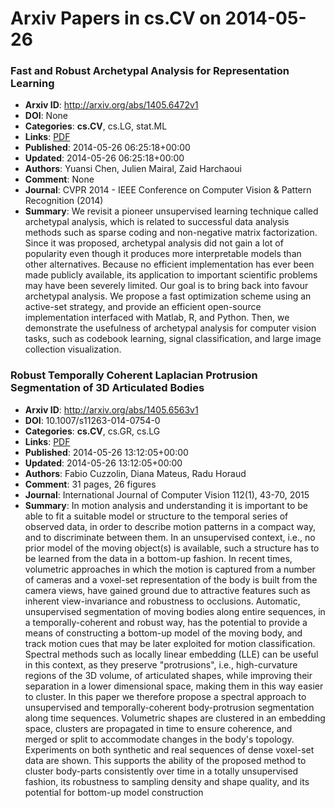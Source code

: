 # Arxiv Papers in cs.CV on 2014-05-26
### Fast and Robust Archetypal Analysis for Representation Learning
- **Arxiv ID**: http://arxiv.org/abs/1405.6472v1
- **DOI**: None
- **Categories**: **cs.CV**, cs.LG, stat.ML
- **Links**: [PDF](http://arxiv.org/pdf/1405.6472v1)
- **Published**: 2014-05-26 06:25:18+00:00
- **Updated**: 2014-05-26 06:25:18+00:00
- **Authors**: Yuansi Chen, Julien Mairal, Zaid Harchaoui
- **Comment**: None
- **Journal**: CVPR 2014 - IEEE Conference on Computer Vision \& Pattern
  Recognition (2014)
- **Summary**: We revisit a pioneer unsupervised learning technique called archetypal analysis, which is related to successful data analysis methods such as sparse coding and non-negative matrix factorization. Since it was proposed, archetypal analysis did not gain a lot of popularity even though it produces more interpretable models than other alternatives. Because no efficient implementation has ever been made publicly available, its application to important scientific problems may have been severely limited. Our goal is to bring back into favour archetypal analysis. We propose a fast optimization scheme using an active-set strategy, and provide an efficient open-source implementation interfaced with Matlab, R, and Python. Then, we demonstrate the usefulness of archetypal analysis for computer vision tasks, such as codebook learning, signal classification, and large image collection visualization.



### Robust Temporally Coherent Laplacian Protrusion Segmentation of 3D Articulated Bodies
- **Arxiv ID**: http://arxiv.org/abs/1405.6563v1
- **DOI**: 10.1007/s11263-014-0754-0
- **Categories**: **cs.CV**, cs.GR, cs.LG
- **Links**: [PDF](http://arxiv.org/pdf/1405.6563v1)
- **Published**: 2014-05-26 13:12:05+00:00
- **Updated**: 2014-05-26 13:12:05+00:00
- **Authors**: Fabio Cuzzolin, Diana Mateus, Radu Horaud
- **Comment**: 31 pages, 26 figures
- **Journal**: International Journal of Computer Vision 112(1), 43-70, 2015
- **Summary**: In motion analysis and understanding it is important to be able to fit a suitable model or structure to the temporal series of observed data, in order to describe motion patterns in a compact way, and to discriminate between them. In an unsupervised context, i.e., no prior model of the moving object(s) is available, such a structure has to be learned from the data in a bottom-up fashion. In recent times, volumetric approaches in which the motion is captured from a number of cameras and a voxel-set representation of the body is built from the camera views, have gained ground due to attractive features such as inherent view-invariance and robustness to occlusions. Automatic, unsupervised segmentation of moving bodies along entire sequences, in a temporally-coherent and robust way, has the potential to provide a means of constructing a bottom-up model of the moving body, and track motion cues that may be later exploited for motion classification. Spectral methods such as locally linear embedding (LLE) can be useful in this context, as they preserve "protrusions", i.e., high-curvature regions of the 3D volume, of articulated shapes, while improving their separation in a lower dimensional space, making them in this way easier to cluster. In this paper we therefore propose a spectral approach to unsupervised and temporally-coherent body-protrusion segmentation along time sequences. Volumetric shapes are clustered in an embedding space, clusters are propagated in time to ensure coherence, and merged or split to accommodate changes in the body's topology. Experiments on both synthetic and real sequences of dense voxel-set data are shown. This supports the ability of the proposed method to cluster body-parts consistently over time in a totally unsupervised fashion, its robustness to sampling density and shape quality, and its potential for bottom-up model construction



